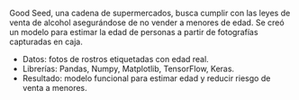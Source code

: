 Good Seed, una cadena de supermercados, busca cumplir con las leyes de venta de alcohol asegurándose de no vender a menores de edad. Se creó un modelo para estimar la edad de personas a partir de fotografías capturadas en caja.

- Datos: fotos de rostros etiquetadas con edad real.
- Librerías: Pandas, Numpy, Matplotlib, TensorFlow, Keras.
- Resultado: modelo funcional para estimar edad y reducir riesgo de venta a menores.
